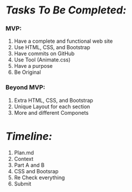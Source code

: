 # *Tasks To Be Completed:*
### MVP:
1. Have a complete and functional web site
2. Use HTML, CSS, and Bootstrap
3. Have commits on GitHub
4. Use Tool (Animate.css)
5. Have a purpose
6. Be Original

### Beyond MVP:
1. Extra HTML, CSS, and Bootstrap
2. Unique Layout for each section
3. More and different Componets

# *Timeline:*
1. Plan.md
2. Context
3. Part A and B
4. CSS and Bootsrap
5. Re Check everything
6. Submit